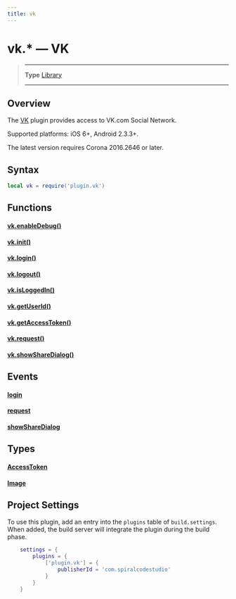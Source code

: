 ```yaml
---
title: vk
---
```

# vk.* &mdash; VK

> --------------------- ------------------------------------------------------------------------------------------
> __Type__              [Library](https://docs.coronalabs.com/api/type/library.html)
> --------------------- ------------------------------------------------------------------------------------------


## Overview

The [VK](https://marketplace.coronalabs.com/plugin/vk) plugin provides access to VK.com Social Network.

Supported platforms: iOS 6+, Android 2.3.3+.

The latest version requires Corona 2016.2646 or later.

## Syntax
```lua
local vk = require('plugin.vk')  
```
## Functions

#### [vk.enableDebug()](/plugin/vk/enableDebug)

#### [vk.init()](/plugin/vk/init)

#### [vk.login()](/plugin/vk/login)

#### [vk.logout()](/plugin/vk/logout)

#### [vk.isLoggedIn()](/plugin/vk/isLoggedIn)

#### [vk.getUserId()](/plugin/vk/getUserId)

#### [vk.getAccessToken()](/plugin/vk/getAccessToken)

#### [vk.request()](/plugin/vk/request)

#### [vk.showShareDialog()](/plugin/vk/showShareDialog)

## Events

#### [login](/plugin/vk/event/login/)

#### [request](/plugin/vk/event/request/)

#### [showShareDialog](/plugin/vk/event/showShareDialog/)

## Types

#### [AccessToken](/plugin/vk/type/AccessToken/)

#### [Image](/plugin/vk/type/Image/)

## Project Settings

To use this plugin, add an entry into the `plugins` table of `build.settings`. When added, the build server will integrate the plugin during the build phase.

```lua
	settings = {
		plugins = {
			['plugin.vk'] = {
				publisherId = 'com.spiralcodestudio'
			}
		}
	}
```
